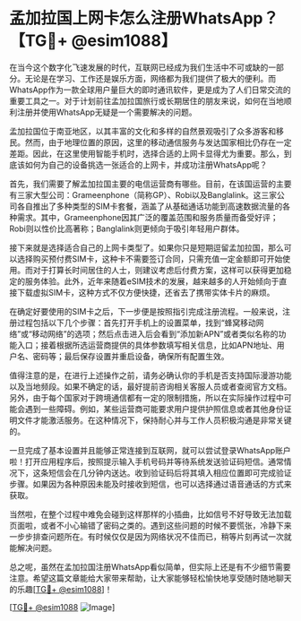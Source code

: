 # 孟加拉国上网卡怎么注册WhatsApp？【TG💪+ @esim1088】

在当今这个数字化飞速发展的时代，互联网已经成为我们生活中不可或缺的一部分。无论是在学习、工作还是娱乐方面，网络都为我们提供了极大的便利。而WhatsApp作为一款全球用户量巨大的即时通讯软件，更是成为了人们日常交流的重要工具之一。对于计划前往孟加拉国旅行或长期居住的朋友来说，如何在当地顺利注册并使用WhatsApp无疑是一个需要解决的问题。

孟加拉国位于南亚地区，以其丰富的文化和多样的自然景观吸引了众多游客和移民。然而，由于地理位置的原因，这里的移动通信服务与发达国家相比仍存在一定差距。因此，在这里使用智能手机时，选择合适的上网卡显得尤为重要。那么，到底该如何为自己的设备挑选一张适合的上网卡，并成功注册WhatsApp呢？

首先，我们需要了解孟加拉国主要的电信运营商有哪些。目前，在该国运营的主要有三家大型公司：Grameenphone（简称GP）、Robi以及Banglalink。这三家公司各自推出了多种类型的SIM卡套餐，涵盖了从基础通话功能到高速数据流量的各种需求。其中，Grameenphone因其广泛的覆盖范围和服务质量而备受好评；Robi则以性价比高著称；Banglalink则更倾向于吸引年轻用户群体。

接下来就是选择适合自己的上网卡类型了。如果你只是短期逗留孟加拉国，那么可以选择购买预付费SIM卡，这种卡不需要签订合同，只需充值一定金额即可开始使用。而对于打算长时间居住的人士，则建议考虑后付费方案，这样可以获得更加稳定的服务体验。此外，近年来随着eSIM技术的发展，越来越多的人开始倾向于直接下载虚拟SIM卡，这种方式不仅方便快捷，还省去了携带实体卡片的麻烦。

在确定好要使用的SIM卡之后，下一步便是按照指引完成注册流程。一般来说，注册过程包括以下几个步骤：首先打开手机上的设置菜单，找到“蜂窝移动网络”或“移动网络”的选项；然后点击进入后会看到“添加新APN”或者类似名称的功能入口；接着根据所选运营商提供的具体参数填写相关信息，比如APN地址、用户名、密码等；最后保存设置并重启设备，确保所有配置生效。

值得注意的是，在进行上述操作之前，请务必确认你的手机是否支持国际漫游功能以及当地频段。如果不确定的话，最好提前咨询相关客服人员或者查阅官方文档。另外，由于每个国家对于跨境通信都有一定的限制措施，所以在实际操作过程中可能会遇到一些障碍。例如，某些运营商可能要求用户提供护照信息或者其他身份证明文件才能激活服务。在这种情况下，保持耐心并与工作人员积极沟通是非常关键的。

一旦完成了基本设置并且能够正常连接到互联网，就可以尝试登录WhatsApp账户啦！打开应用程序后，按照提示输入手机号码并等待系统发送验证码短信。通常情况下，这条短信会在几分钟内送达。收到验证码后将其填入相应位置即可完成验证步骤。如果因为各种原因未能及时接收到短信，也可以选择通过语音通话的方式来获取。

当然啦，在整个过程中难免会碰到这样那样的小插曲，比如信号不好导致无法加载页面啦，或者不小心输错了密码之类的。遇到这些问题的时候不要慌张，冷静下来一步步排查问题所在。有时候仅仅是因为网络状况不佳而已，稍等片刻再试一次就能解决问题。

总之呢，虽然在孟加拉国注册WhatsApp看似简单，但实际上还是有不少细节需要注意。希望这篇文章能给大家带来帮助，让大家能够轻松愉快地享受随时随地聊天的乐趣[[TG💪+ @esim1088](https://t.me/s/esim1088)]！

[[TG💪+ @esim1088](https://t.me/s/esim1088) ![Image](https://i.postimg.cc/4NQfJmqS/Snipaste-2025-05-13-00-14-12.png)]